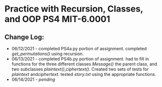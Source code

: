 # Practice with Recursion, Classes, and OOP PS4 MIT-6.0001
## Change Log:
* 06/12/2021 - completed PS4a.py portion of assignment. completed *get_permutations()* using recursion. 
* 06/13/2021 - completed PS4b.py portion of assignment. had to fill in functions for the three different classes *Message()* the parent class, and two subclasses *plaintext()*,*ciphertext()*. Created two sets of tests for *plaintext* and*ciphertext*. tested *story.txt* using the appropriate functions.  
* 06/14/2021 - *pending* 
